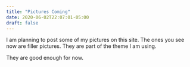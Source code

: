 ```yaml
---
title: "Pictures Coming"
date: 2020-06-02T22:07:01-05:00
draft: false
---
```


I am planning to post some of my pictures on this site.  The ones you see now are filler pictures.  They are part of the theme I am using.

They are good enough for now.

